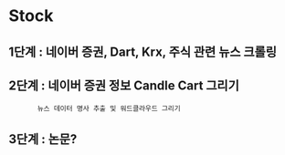 # Stock 

## 1단계 : 네이버 증권, Dart, Krx, 주식 관련 뉴스 크롤링

## 2단계 : 네이버 증권 정보 Candle Cart 그리기
           뉴스 데이터 명사 추출 및 워드클라우드 그리기

## 3단계 : 논문?
